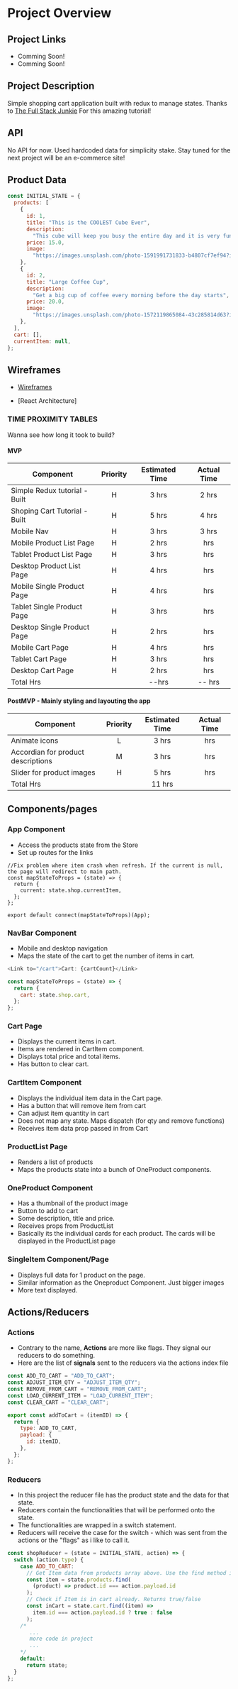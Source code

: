 # Project Overview

## Project Links

- Comming Soon!
- Comming Soon!

## Project Description

Simple shopping cart application built with redux to manage states. Thanks to [The Full Stack Junkie](https://www.youtube.com/watch?v=MNs_7avLIJ4&t=2s) For this amazing tutorial!

## API

No API for now. Used hardcoded data for simplicity stake. Stay tuned for the next project will be an e-commerce site!

## Product Data

```js
const INITIAL_STATE = {
  products: [
    {
      id: 1,
      title: "This is the COOLEST Cube Ever",
      description:
        "This cube will keep you busy the entire day and it is very fun to play with",
      price: 15.0,
      image:
        "https://images.unsplash.com/photo-1591991731833-b4807cf7ef94?ixlib=rb-1.2.1&auto=format&fit=crop&w=1350&q=80",
    },
    {
      id: 2,
      title: "Large Coffee Cup",
      description:
        "Get a big cup of coffee every morning before the day starts",
      price: 20.0,
      image:
        "https://images.unsplash.com/photo-1572119865084-43c285814d63?ixlib=rb-1.2.1&ixid=eyJhcHBfaWQiOjEyMDd9&auto=format&fit=crop&w=1350&q=80",
    },
  ],
  cart: [],
  currentItem: null,
};
```

## Wireframes

- [Wireframes](https://github.com/aria414/redux-shoppingcart/tree/master/images)

- [React Architecture]

### TIME PROXIMITY TABLES

Wanna see how long it took to build?

#### MVP

| Component                     | Priority | Estimated Time | Actual Time |
| ----------------------------- | :------: | :------------: | :---------: |
| Simple Redux tutorial - Built |    H     |     3 hrs      |    2 hrs    |
| Shoping Cart Tutorial - Built |    H     |     5 hrs      |    4 hrs    |
| Mobile Nav                    |    H     |     3 hrs      |    3 hrs    |
| Mobile Product List Page      |    H     |     2 hrs      |     hrs     |
| Tablet Product List Page      |    H     |     3 hrs      |     hrs     |
| Desktop Product List Page     |    H     |     4 hrs      |     hrs     |
| Mobile Single Product Page    |    H     |     4 hrs      |     hrs     |
| Tablet Single Product Page    |    H     |     3 hrs      |     hrs     |
| Desktop Single Product Page   |    H     |     2 hrs      |     hrs     |
| Mobile Cart Page              |    H     |     4 hrs      |     hrs     |
| Tablet Cart Page              |    H     |     3 hrs      |     hrs     |
| Desktop Cart Page             |    H     |     2 hrs      |     hrs     |
| Total Hrs                     |          |     --hrs      |   -- hrs    |

#### PostMVP - Mainly styling and layouting the app

| Component                          | Priority | Estimated Time | Actual Time |
| ---------------------------------- | :------: | :------------: | :---------: |
| Animate icons                      |    L     |     3 hrs      |     hrs     |
| Accordian for product descriptions |    M     |     3 hrs      |     hrs     |
| Slider for product images          |    H     |     5 hrs      |     hrs     |
| Total Hrs                          |          |     11 hrs     |             |

## Components/pages

### App Component

- Access the products state from the Store
- Set up routes for the links

```
//Fix problem where item crash when refresh. If the current is null, the page will redirect to main path.
const mapStateToProps = (state) => {
  return {
    current: state.shop.currentItem,
  };
};

export default connect(mapStateToProps)(App);
```

### NavBar Component

- Mobile and desktop navigation
- Maps the state of the cart to get the number of items in cart.

```js
<Link to="/cart">Cart: {cartCount}</Link>
```

```js
const mapStateToProps = (state) => {
  return {
    cart: state.shop.cart,
  };
};
```

### Cart Page

- Displays the current items in cart.
- Items are rendered in CartItem component.
- Displays total price and total items.
- Has button to clear cart.

### CartItem Component

- Displays the individual item data in the Cart page.
- Has a button that will remove item from cart
- Can adjust item quantity in cart
- Does not map any state. Maps dispatch (for qty and remove functions)
- Receives item data prop passed in from Cart

### ProductList Page

- Renders a list of products
- Maps the products state into a bunch of OneProduct components.

### OneProduct Component

- Has a thumbnail of the product image
- Button to add to cart
- Some description, title and price.
- Receives props from ProductList
- Basically its the individual cards for each product. The cards will be displayed in the ProductList page

### SingleItem Component/Page

- Displays full data for 1 product on the page.
- Similar information as the Oneproduct Component. Just bigger images
- More text displayed.

## Actions/Reducers

### Actions

- Contrary to the name, **Actions** are more like flags. They signal our reducers to do something.
- Here are the list of **signals** sent to the reducers via the actions index file

```js
const ADD_TO_CART = "ADD_TO_CART";
const ADJUST_ITEM_QTY = "ADJUST_ITEM_QTY";
const REMOVE_FROM_CART = "REMOVE_FROM_CART";
const LOAD_CURRENT_ITEM = "LOAD_CURRENT_ITEM";
const CLEAR_CART = "CLEAR_CART";

export const addToCart = (itemID) => {
  return {
    type: ADD_TO_CART,
    payload: {
      id: itemID,
    },
  };
};
```

### Reducers

- In this project the reducer file has the product state and the data for that state.
- Reducers contain the functionalities that will be performed onto the state.
- The functionalities are wrapped in a switch statement.
- Reducers will receive the case for the switch - which was sent from the actions or the "flags" as i like to call it.

```js
const shopReducer = (state = INITIAL_STATE, action) => {
  switch (action.type) {
    case ADD_TO_CART:
      // Get Item data from products array above. Use the find method in JS to find the first matching.
      const item = state.products.find(
        (product) => product.id === action.payload.id
      );
      // Check if Item is in cart already. Returns true/false
      const inCart = state.cart.find((item) =>
        item.id === action.payload.id ? true : false
      );
    /*
       ...
       more code in project
       ...
    */
    default:
      return state;
  }
};
```
